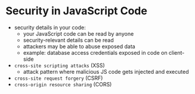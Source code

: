 # Security in JavaScript Code

- security details in your code:
  - your JavaScript code can be read by anyone
  - security-relevant details can be read
  - attackers may be able to abuse exposed data
  - example: database access credentials exposed in code on client-side
- `cross-site scripting attacks` (XSS)
  - attack pattern where malicious JS code gets injected and executed
- `cross-site request forgery` (CSRF)
- `cross-origin resource sharing` (CORS)
